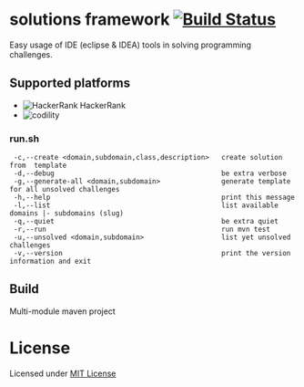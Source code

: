# solutions framework [![Build Status](https://travis-ci.org/amarcinkowski/hackerrank.svg?branch=master)](https://travis-ci.org/amarcinkowski/hackerrank)

Easy usage of IDE (eclipse & IDEA) tools in solving programming challenges.

## Supported platforms
- ![HackerRank](https://amarcinkowski.github.io/imgs/solutions-framework/hackerrank.png) HackerRank
- ![codility](https://amarcinkowski.github.io/imgs/solutions-framework/codility.png)

### run.sh

```
 -c,--create <domain,subdomain,class,description>   create solution from  template
 -d,--debug                                         be extra verbose
 -g,--generate-all <domain,subdomain>               generate template for all unsolved challenges
 -h,--help                                          print this message
 -l,--list                                          list available domains |- subdomains (slug)
 -q,--quiet                                         be extra quiet
 -r,--run                                           run mvn test
 -u,--unsolved <domain,subdomain>                   list yet unsolved challenges
 -v,--version                                       print the version information and exit
```
## Build

Multi-module maven project

# License

Licensed under [MIT License](https://opensource.org/licenses/MIT)
